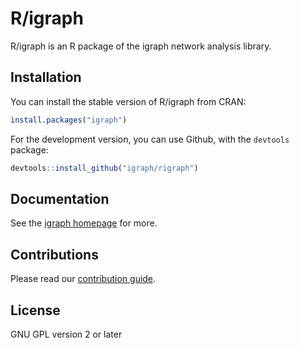 
# R/igraph

R/igraph is an R package of the igraph network analysis library.

## Installation

You can install the stable version of R/igraph from CRAN:

```r
install.packages("igraph")
```

For the development version, you can use Github, with the `devtools`
package:

```r
devtools::install_github("igraph/rigraph")
```

## Documentation

See the [igraph homepage](http://igraph.org/r) for more.

## Contributions

Please read our
[contribution guide](https://github.com/igraph/rigraph/blob/dev/CONTRIBUTING.md).

## License

GNU GPL version 2 or later
